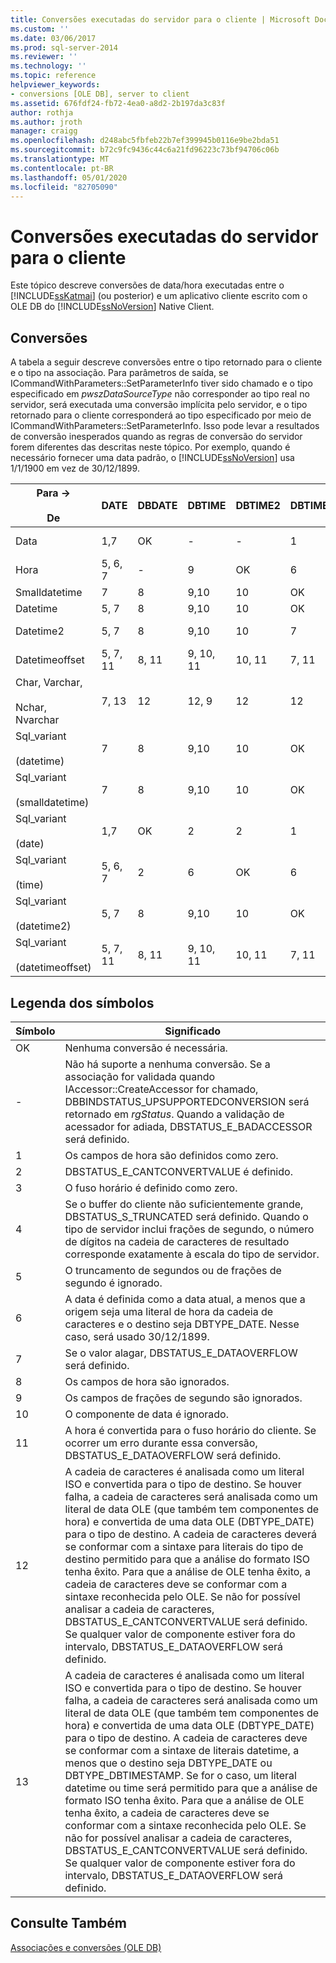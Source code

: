 ```yaml
---
title: Conversões executadas do servidor para o cliente | Microsoft Docs
ms.custom: ''
ms.date: 03/06/2017
ms.prod: sql-server-2014
ms.reviewer: ''
ms.technology: ''
ms.topic: reference
helpviewer_keywords:
- conversions [OLE DB], server to client
ms.assetid: 676fdf24-fb72-4ea0-a8d2-2b197da3c83f
author: rothja
ms.author: jroth
manager: craigg
ms.openlocfilehash: d248abc5fbfeb22b7ef399945b0116e9be2bda51
ms.sourcegitcommit: b72c9fc9436c44c6a21fd96223c73bf94706c06b
ms.translationtype: MT
ms.contentlocale: pt-BR
ms.lasthandoff: 05/01/2020
ms.locfileid: "82705090"
---
```

# <a name="conversions-performed-from-server-to-client"></a>Conversões executadas do servidor para o cliente
  Este tópico descreve conversões de data/hora executadas entre o [!INCLUDE[ssKatmai](../../includes/sskatmai-md.md)] (ou posterior) e um aplicativo cliente escrito com o OLE DB do [!INCLUDE[ssNoVersion](../../includes/ssnoversion-md.md)] Native Client.  
  
## <a name="conversions"></a>Conversões  
 A tabela a seguir descreve conversões entre o tipo retornado para o cliente e o tipo na associação. Para parâmetros de saída, se ICommandWithParameters::SetParameterInfo tiver sido chamado e o tipo especificado em *pwszDataSourceType* não corresponder ao tipo real no servidor, será executada uma conversão implícita pelo servidor, e o tipo retornado para o cliente corresponderá ao tipo especificado por meio de ICommandWithParameters::SetParameterInfo. Isso pode levar a resultados de conversão inesperados quando as regras de conversão do servidor forem diferentes das descritas neste tópico. Por exemplo, quando é necessário fornecer uma data padrão, o [!INCLUDE[ssNoVersion](../../includes/ssnoversion-md.md)] usa 1/1/1900 em vez de 30/12/1899.  
  
|Para -><br /><br /> De|DATE|DBDATE|DBTIME|DBTIME2|DBTIMESTAMP|DBTIMESTAMPOFFSET|FILETIME|BYTES|VARIANT|SSVARIANT|BSTR|STR|WSTR|  
|----------------------|----------|------------|------------|-------------|-----------------|-----------------------|--------------|-----------|-------------|---------------|----------|---------|----------|  
|Data|1,7|OK|-|-|1|1,3|1,7|-|OK (VT_BSTR)|OK|OK|4|4|  
|Hora|5, 6, 7|-|9|OK|6|3, 6|5, 6|-|OK (VT_BSTR)|OK|OK|4|4|  
|Smalldatetime|7|8|9,10|10|OK|3|7|-|7 (VT_DATE)|OK|OK|4|4|  
|Datetime|5, 7|8|9,10|10|OK|3|7|-|7 (VT_DATE)|OK|OK|4|4|  
|Datetime2|5, 7|8|9,10|10|7|3|5, 7|-|OK (VT_BSTR)|OK|OK|4|4|  
|Datetimeoffset|5, 7, 11|8, 11|9, 10, 11|10, 11|7, 11|OK|5, 7, 11|-|OK (VT_BSTR)|OK|OK|4|4|  
|Char, Varchar,<br /><br /> Nchar, Nvarchar|7, 13|12|12, 9|12|12|12|7, 13|N/D|N/D|N/D|N/D|N/D|N/D|  
|Sql_variant<br /><br /> (datetime)|7|8|9,10|10|OK|3|7|-|7(VT_DATE)|OK|OK|4|4|  
|Sql_variant<br /><br /> (smalldatetime)|7|8|9,10|10|OK|3|7|-|7(VT_DATE)|OK|OK|4|4|  
|Sql_variant<br /><br /> (date)|1,7|OK|2|2|1|1,3|1,7|-|OK(VT_BSTR)|OK|OK|4|4|  
|Sql_variant<br /><br /> (time)|5, 6, 7|2|6|OK|6|3, 6|5, 6|-|OK(VT_BSTR)|OK|OK|4|4|  
|Sql_variant<br /><br /> (datetime2)|5, 7|8|9,10|10|OK|3|5, 7|-|OK(VT_BSTR)|OK|OK|4|4|  
|Sql_variant<br /><br /> (datetimeoffset)|5, 7, 11|8, 11|9, 10, 11|10, 11|7, 11|OK|5, 7, 11|-|OK(VT_BSTR)|OK|OK|4|4|  
  
## <a name="key-to-symbols"></a>Legenda dos símbolos  
  
|Símbolo|Significado|  
|------------|-------------|  
|OK|Nenhuma conversão é necessária.|  
|-|Não há suporte a nenhuma conversão. Se a associação for validada quando IAccessor::CreateAccessor for chamado, DBBINDSTATUS_UPSUPPORTEDCONVERSION será retornado em *rgStatus*. Quando a validação de acessador for adiada, DBSTATUS_E_BADACCESSOR será definido.|  
|1|Os campos de hora são definidos como zero.|  
|2|DBSTATUS_E_CANTCONVERTVALUE é definido.|  
|3|O fuso horário é definido como zero.|  
|4|Se o buffer do cliente não suficientemente grande, DBSTATUS_S_TRUNCATED será definido. Quando o tipo de servidor inclui frações de segundo, o número de dígitos na cadeia de caracteres de resultado corresponde exatamente à escala do tipo de servidor.|  
|5|O truncamento de segundos ou de frações de segundo é ignorado.|  
|6|A data é definida como a data atual, a menos que a origem seja uma literal de hora da cadeia de caracteres e o destino seja DBTYPE_DATE. Nesse caso, será usado 30/12/1899.|  
|7|Se o valor alagar, DBSTATUS_E_DATAOVERFLOW será definido.|  
|8|Os campos de hora são ignorados.|  
|9|Os campos de frações de segundo são ignorados.|  
|10|O componente de data é ignorado.|  
|11|A hora é convertida para o fuso horário do cliente. Se ocorrer um erro durante essa conversão, DBSTATUS_E_DATAOVERFLOW será definido.|  
|12|A cadeia de caracteres é analisada como um literal ISO e convertida para o tipo de destino. Se houver falha, a cadeia de caracteres será analisada como um literal de data OLE (que também tem componentes de hora) e convertida de uma data OLE (DBTYPE_DATE) para o tipo de destino. A cadeia de caracteres deverá se conformar com a sintaxe para literais do tipo de destino permitido para que a análise do formato ISO tenha êxito. Para que a análise de OLE tenha êxito, a cadeia de caracteres deve se conformar com a sintaxe reconhecida pelo OLE. Se não for possível analisar a cadeia de caracteres, DBSTATUS_E_CANTCONVERTVALUE será definido. Se qualquer valor de componente estiver fora do intervalo, DBSTATUS_E_DATAOVERFLOW será definido.|  
|13|A cadeia de caracteres é analisada como um literal ISO e convertida para o tipo de destino. Se houver falha, a cadeia de caracteres será analisada como um literal de data OLE (que também tem componentes de hora) e convertida de uma data OLE (DBTYPE_DATE) para o tipo de destino. A cadeia de caracteres deve se conformar com a sintaxe de literais datetime, a menos que o destino seja DBTYPE_DATE ou DBTYPE_DBTIMESTAMP. Se for o caso, um literal datetime ou time será permitido para que a análise de formato ISO tenha êxito. Para que a análise de OLE tenha êxito, a cadeia de caracteres deve se conformar com a sintaxe reconhecida pelo OLE. Se não for possível analisar a cadeia de caracteres, DBSTATUS_E_CANTCONVERTVALUE será definido. Se qualquer valor de componente estiver fora do intervalo, DBSTATUS_E_DATAOVERFLOW será definido.|  
  
## <a name="see-also"></a>Consulte Também  
 [Associações e conversões &#40;OLE DB&#41;](conversions-ole-db.md)  
  
  

